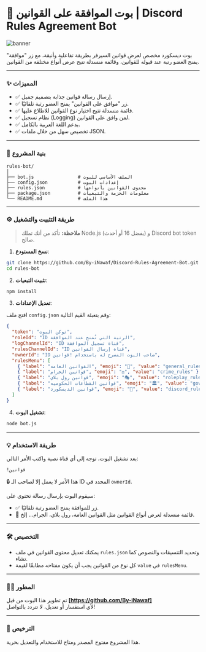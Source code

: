 
# 📜 بوت الموافقة على القوانين | Discord Rules Agreement Bot

![banner](https://i.imgur.com/i7ymNuJ.png)

بوت ديسكورد مخصص لعرض قوانين السيرفر بطريقة تفاعلية وأنيقة، مع زر "موافقة" يمنح العضو رتبة عند قبوله للقوانين، وقائمة منسدلة تتيح عرض أنواع مختلفة من القوانين.

---

### ✨ المميزات

- ✅ إرسال رسالة قوانين جذابة بتصميم جميل.
- ✅ زر "موافق على القوانين" يمنح العضو رتبة تلقائيًا.
- ✅ قائمة منسدلة تتيح اختيار نوع القوانين للاطلاع عليها.
- ✅ نظام تسجيل (Logging) لمن وافق على القوانين.
- ✅ يدعم اللغة العربية بالكامل.
- ✅ تخصيص سهل من خلال ملفات JSON.

---

### 📂 بنية المشروع

```
rules-bot/
│
├── bot.js                # الملف الأساسي للبوت
├── config.json           # إعدادات البوت
├── rules.json            # محتوى القوانين بأنواعها
├── package.json          # معلومات الحزمة والتبعيات
└── README.md             # هذا الملف
```

---

### ⚙️ طريقة التثبيت والتشغيل

> **ملاحظة:** تأكد من أنك تملك Node.js (يفضل 16 أو أحدث) و Discord bot token صالح.

1. **نسخ المستودع**:

```bash
git clone https://github.com/By-iNawaf/Discord-Rules-Agreement-Bot.git
cd rules-bot
```

2. **تثبيت التبعيات**:

```bash
npm install
```

3. **تعديل الإعدادات**:

افتح ملف `config.json` وقم بتعبئة القيم التالية:

```json
{
  "token": "توكن البوت",
  "roleId": "ID الرتبة التي تُمنح عند الموافقة",
  "logChannelId": "ID قناة تسجيل الموافقة",
  "rulesChannelId": "ID قناة إرسال القوانين",
  "ownerId": "ID صاحب البوت المصرح له باستخدام !قوانين",
  "rulesMenu": [
    { "label": "القوانين العامه", "emoji": "📜", "value": "general_rules" },
    { "label": "قوانين الجرام", "emoji": "⚖️", "value": "crime_rules" },
    { "label": "قوانين رول بلاي", "emoji": "🎭", "value": "roleplay_rules" },
    { "label": "قوانين القطاعات الحكوميه", "emoji": "🏛️", "value": "government_rules" },
    { "label": "قوانين الديسكورد", "emoji": "💬", "value": "discord_rules" }
  ]
}
```

4. **تشغيل البوت**:

```bash
node bot.js
```

---

### 💡 طريقة الاستخدام

بعد تشغيل البوت، توجه إلى أي قناة نصية واكتب الأمر التالي:

```
!قوانين
```

🔒 هذا الأمر لا يعمل إلا لصاحب الـ ID المحدد في `ownerId`.

سيقوم البوت بإرسال رسالة تحتوي على:

- ✅ زر للموافقة يمنح العضو رتبة تلقائيًا.
- 📜 قائمة منسدلة لعرض أنواع القوانين مثل القوانين العامة، رول بلاي، الجرام... إلخ.

---

### 🛠 التخصيص

- يمكنك تعديل محتوى القوانين في ملف `rules.json` وتحديد التنسيقات والنصوص كما تشاء.
- كل نوع من القوانين يجب أن يكون مفتاحه مطابقًا لقيمة `value` في `rulesMenu`.

---

### 🧑‍💻 المطور

تم تطوير هذا البوت من قبل **[https://github.com/By-iNawaf]**  
لأي استفسار أو تعديل، لا تتردد بالتواصل!

---

### 🧾 الترخيص

هذا المشروع مفتوح المصدر ومتاح للاستخدام والتعديل بحرية.
